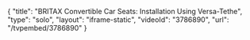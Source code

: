 {
    "title": "BRITAX Convertible Car Seats: Installation Using Versa-Tethe",
    "type": "solo",
    "layout": "iframe-static",
    "videoId": "3786890",
    "url": "\/tvpembed\/3786890"
}